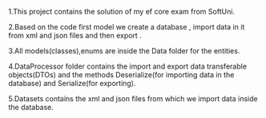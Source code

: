 1.This project contains the solution of my ef core exam from SoftUni.

2.Based on the code first model we create a database , import data in it from xml and json files and then export .

3.All models(classes),enums are inside the Data folder for the entities.

4.DataProcessor folder contains the import and export data transferable objects(DTOs) and the methods Deserialize(for importing data in the database)
and Serialize(for exporting).

5.Datasets contains the xml and json files from which we import data inside the database.
